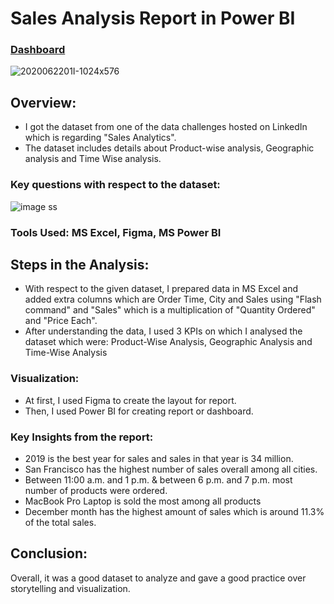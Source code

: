 # Sales Analysis Report in Power BI

### [Dashboard](https://app.powerbi.com/view?r=eyJrIjoiM2YwYTZjOTAtMDNjYi00ZjFmLWFiNTQtNmRjMmJlNDA0OTg5IiwidCI6ImQ3MzA2Mjg2LTllYTUtNDUyNi05N2FjLTJmMzg2MzAwODY4MCJ9&pageName=ReportSection)

![2020062201I-1024x576](https://user-images.githubusercontent.com/72240938/208486908-ed8fd6cd-4ea9-4902-bedd-1cbc00c2dd37.png)

## Overview:

* I got the dataset from one of the data challenges hosted on LinkedIn which is regarding "Sales Analytics".
* The dataset includes details about Product-wise analysis, Geographic analysis and Time Wise analysis.

### Key questions with respect to the dataset:


![image ss](https://user-images.githubusercontent.com/72240938/208572920-bf16116e-5a22-489c-b35c-d1d3872e2cd6.png)


### Tools Used: MS Excel, Figma, MS Power BI

## Steps in the Analysis:

* With respect to the given dataset, I prepared data in MS Excel and added extra columns which are Order Time, City and Sales using "Flash command" and "Sales" which is a multiplication of "Quantity Ordered" and "Price Each".
* After understanding the data, I used 3 KPIs on which I analysed the dataset which were:
Product-Wise Analysis, Geographic Analysis and Time-Wise Analysis


### Visualization:
* At first, I used Figma to create the layout for report.
* Then, I used Power BI for creating report or dashboard.


### Key Insights from the report:
* 2019 is the best year for sales and sales in that year is 34 million.
* San Francisco has the highest number of sales overall among all cities.
* Between 11:00 a.m. and 1 p.m. & between 6 p.m. and 7 p.m. most number of products were ordered.
* MacBook Pro Laptop is sold the most among all products
* December month has the highest amount of sales which is around 11.3% of the total sales.


## Conclusion:
Overall, it was a good dataset to analyze and gave a good practice over storytelling and visualization.













